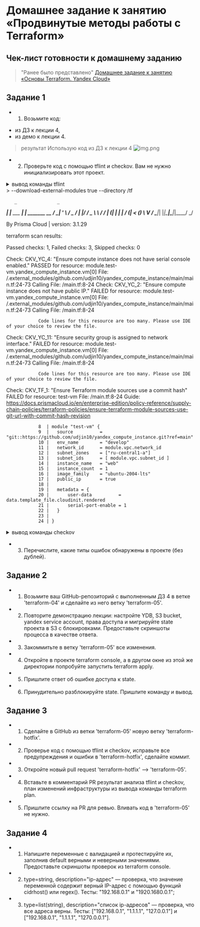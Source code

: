 # Домашнее задание к занятию «Продвинутые методы работы с Terraform»

## Чек-лист готовности к домашнему заданию
>"Ранее было представлено" [Домашнее задание к занятию «Основы Terraform. Yandex Cloud»](https://github.com/R-Gennadi/devops-netology/blob/main/Terra/Terr_2.md "Ранее было представлено")

## Задание 1
* 1. Возьмите код:
- из ДЗ к лекции 4,
- из демо к лекции 4.
>результат 
> Использую код из ДЗ к лекции 4
![img.png](img.png)

* 2. Проверьте код с помощью tflint и checkov. Вам не нужно инициализировать этот проект.

<details>
<summary> вывод команды  tflint </summary>
ubuntu@ubuntu2004:~/cloud/test$ docker run --rm -v $(pwd):/data -t ghcr.io/terraform-linters/tflint
7 issue(s) found:

Warning: Module source "git::https://github.com/udjin10/yandex_compute_instance.git?ref=main" uses a default branch as ref (main) (terraform_module_pinned_source)

  on main.tf line 9:
   9:   source          = "git::https://github.com/udjin10/yandex_compute_instance.git?ref=main"

Reference: https://github.com/terraform-linters/tflint-ruleset-terraform/blob/v0.5.0/docs/rules/terraform_module_pinned_source.md

Warning: Missing version constraint for provider "template" in `required_providers` (terraform_required_providers)

  on main.tf line 26:
  26: data "template_file" "cloudinit" {

Reference: https://github.com/terraform-linters/tflint-ruleset-terraform/blob/v0.5.0/docs/rules/terraform_required_providers.md

Warning: Missing version constraint for provider "yandex" in `required_providers` (terraform_required_providers)

  on providers.tf line 3:
   3:     yandex = {
   4:       source = "yandex-cloud/yandex"
   5:     }

Reference: https://github.com/terraform-linters/tflint-ruleset-terraform/blob/v0.5.0/docs/rules/terraform_required_providers.md

Warning: [Fixable] variable "default_cidr" is declared but not used (terraform_unused_declarations)

  on variables.tf line 22:
  22: variable "default_cidr" {

Reference: https://github.com/terraform-linters/tflint-ruleset-terraform/blob/v0.5.0/docs/rules/terraform_unused_declarations.md

Warning: [Fixable] variable "vpc_name" is declared but not used (terraform_unused_declarations)

  on variables.tf line 28:
  28: variable "vpc_name" {

Reference: https://github.com/terraform-linters/tflint-ruleset-terraform/blob/v0.5.0/docs/rules/terraform_unused_declarations.md

Warning: [Fixable] variable "vm_web_name" is declared but not used (terraform_unused_declarations)

  on variables.tf line 44:
  44: variable "vm_web_name" {

Reference: https://github.com/terraform-linters/tflint-ruleset-terraform/blob/v0.5.0/docs/rules/terraform_unused_declarations.md

Warning: [Fixable] variable "vm_db_name" is declared but not used (terraform_unused_declarations)

  on variables.tf line 51:
  51: variable "vm_db_name" {

Reference: https://github.com/terraform-linters/tflint-ruleset-terraform/blob/v0.5.0/docs/rules/terraform_unused_declarations.md
</details>
> --download-external-modules true --directory /tf

       _               _              
   ___| |__   ___  ___| | _______   __
  / __| '_ \ / _ \/ __| |/ / _ \ \ / /
 | (__| | | |  __/ (__|   < (_) \ V / 
  \___|_| |_|\___|\___|_|\_\___/ \_/  
                                      
By Prisma Cloud | version: 3.1.29 

terraform scan results:

Passed checks: 1, Failed checks: 3, Skipped checks: 0

Check: CKV_YC_4: "Ensure compute instance does not have serial console enabled."
        PASSED for resource: module.test-vm.yandex_compute_instance.vm[0]
        File: /.external_modules/github.com/udjin10/yandex_compute_instance/main/main.tf:24-73
        Calling File: /main.tf:8-24
Check: CKV_YC_2: "Ensure compute instance does not have public IP."
        FAILED for resource: module.test-vm.yandex_compute_instance.vm[0]
        File: /.external_modules/github.com/udjin10/yandex_compute_instance/main/main.tf:24-73
        Calling File: /main.tf:8-24

                Code lines for this resource are too many. Please use IDE of your choice to review the file.
Check: CKV_YC_11: "Ensure security group is assigned to network interface."
        FAILED for resource: module.test-vm.yandex_compute_instance.vm[0]
        File: /.external_modules/github.com/udjin10/yandex_compute_instance/main/main.tf:24-73
        Calling File: /main.tf:8-24

                Code lines for this resource are too many. Please use IDE of your choice to review the file.
Check: CKV_TF_1: "Ensure Terraform module sources use a commit hash"
        FAILED for resource: test-vm
        File: /main.tf:8-24
        Guide: https://docs.prismacloud.io/en/enterprise-edition/policy-reference/supply-chain-policies/terraform-policies/ensure-terraform-module-sources-use-git-url-with-commit-hash-revision

                8  | module "test-vm" {
                9  |   source          = "git::https://github.com/udjin10/yandex_compute_instance.git?ref=main"
                10 |   env_name        = "develop"
                11 |   network_id      = module.vpc.network_id
                12 |   subnet_zones    = ["ru-central1-a"]
                13 |   subnet_ids      = [ module.vpc.subnet_id ]
                14 |   instance_name   = "web"
                15 |   instance_count  = 1
                16 |   image_family    = "ubuntu-2004-lts"
                17 |   public_ip       = true
                18 |   
                19 |   metadata = {
                20 |       user-data          = data.template_file.cloudinit.rendered 
                21 |       serial-port-enable = 1
                22 |   } 
                23 |   
                24 | }



<details>
<summary> вывод команды  checkov </summary>


</details>

* 3. Перечислите, какие типы ошибок обнаружены в проекте (без дублей).


## Задание 2
* 1. Возьмите ваш GitHub-репозиторий с выполненным ДЗ 4 в ветке 'terraform-04' и сделайте из него ветку 'terraform-05'.



* 2. Повторите демонстрацию лекции: настройте YDB, S3 bucket, yandex service account, права доступа и мигрируйте state проекта в S3 с блокировками. Предоставьте скриншоты процесса в качестве ответа.


* 3. Закоммитьте в ветку 'terraform-05' все изменения.



* 4. Откройте в проекте terraform console, а в другом окне из этой же директории попробуйте запустить terraform apply.



* 5. Пришлите ответ об ошибке доступа к state.


 
* 6. Принудительно разблокируйте state. Пришлите команду и вывод.


## Задание 3
* 1. Сделайте в GitHub из ветки 'terraform-05' новую ветку 'terraform-hotfix'.



* 2. Проверье код с помощью tflint и checkov, исправьте все предупреждения и ошибки в 'terraform-hotfix', сделайте коммит.


* 3. Откройте новый pull request 'terraform-hotfix' --> 'terraform-05'.



* 4. Вставьте в комментарий PR результат анализа tflint и checkov, план изменений инфраструктуры из вывода команды terraform plan.


* 5. Пришлите ссылку на PR для ревью. Вливать код в 'terraform-05' не нужно.


## Задание 4
* 1. Напишите переменные с валидацией и протестируйте их, заполнив default верными и неверными значениями. 
Предоставьте скриншоты проверок из terraform console.


* 2. type=string, description="ip-адрес" — проверка, 
что значение переменной содержит верный IP-адрес с помощью функций cidrhost() или regex(). 
Тесты: "192.168.0.1" и "1920.1680.0.1";


* 3. type=list(string), description="список ip-адресов" — проверка, что все адреса верны. 
Тесты: ["192.168.0.1", "1.1.1.1", "127.0.0.1"] и ["192.168.0.1", "1.1.1.1", "1270.0.0.1"].


